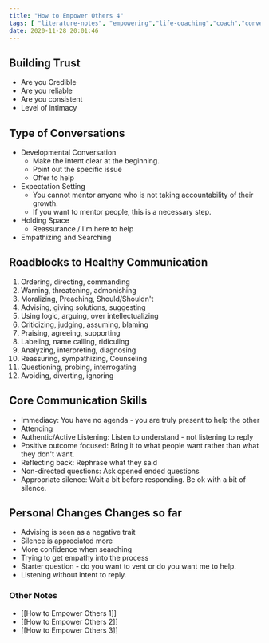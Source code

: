 ```yaml
---
title: "How to Empower Others 4"
tags: [ "literature-notes", "empowering","life-coaching","coach","conversation","communication","mad"]
date: 2020-11-28 20:01:46
---
```


## Building Trust

- Are you Credible
- Are you reliable
- Are you consistent
- Level of  intimacy

## Type of Conversations

- Developmental Conversation
	- Make the intent clear at the beginning.
	- Point out the specific issue
	- Offer to help
- Expectation Setting 
	- You cannot mentor anyone who is not taking accountability of their growth. 
	- If you want to mentor people, this is a necessary step.
- Holding Space
	- Reassurance / I'm here to help
- Empathizing and Searching

## Roadblocks to Healthy Communication

1. Ordering, directing, commanding
2. Warning, threatening, admonishing
3. Moralizing, Preaching, Should/Shouldn't 
4. Advising, giving solutions, suggesting
5. Using logic, arguing, over intellectualizing
6. Criticizing, judging, assuming, blaming
7. Praising, agreeing, supporting
8. Labeling, name calling, ridiculing
9. Analyzing, interpreting, diagnosing
10. Reassuring, sympathizing, Counseling
11. Questioning, probing, interrogating
12. Avoiding, diverting, ignoring

## Core Communication Skills

- Immediacy: You have no agenda - you are truly present to help the other
- Attending
- Authentic/Active Listening: Listen to understand - not listening to reply
- Positive outcome focused: Bring it to what people want rather than what they don't want.
- Reflecting back: Rephrase what they said
- Non-directed questions: Ask opened ended questions
- Appropriate silence: Wait a bit before responding. Be ok with a bit of silence.


## Personal Changes Changes so far
- Advising is seen as a negative trait
- Silence is appreciated more
- More confidence when searching 
- Trying to get empathy into the process
- Starter question - do you want to vent or do you want me to help.
- Listening without intent to reply.

### Other Notes

- [[How to Empower Others 1]]
- [[How to Empower Others 2]]
- [[How to Empower Others 3]]
